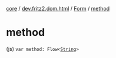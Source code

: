 [core](../../index.md) / [dev.fritz2.dom.html](../index.md) / [Form](index.md) / [method](./method.md)

# method

(js) `var method: Flow<`[`String`](https://kotlinlang.org/api/latest/jvm/stdlib/kotlin/-string/index.html)`>`